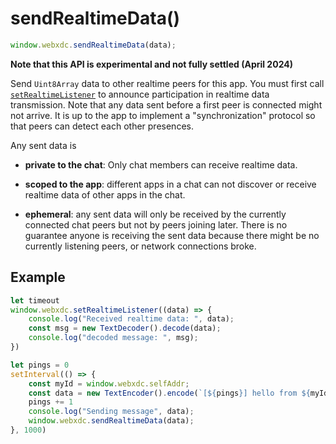 # sendRealtimeData()

```js
window.webxdc.sendRealtimeData(data);
```

**Note that this API is experimental and not fully settled (April 2024)**

Send `Uint8Array` data to other realtime peers for this app. 
You must first call [`setRealtimeListener`](./setRealtimeListener.md) 
to announce participation in realtime data transmission. 
Note that any data sent before a first peer is connected might not arrive. 
It is up to the app to implement a "synchronization" protocol
so that peers can detect each other presences. 

Any sent data is 

- **private to the chat**: Only chat members can receive realtime data. 

- **scoped to the app**: different apps in a
  chat can not discover or receive realtime data of other apps in the chat. 

- **ephemeral**: any sent data will only be received by the currently
  connected chat peers but not by peers joining later.
  There is no guarantee anyone is receiving the sent data
  because there might be no currently listening peers,
  or network connections broke. 

## Example

```js
let timeout
window.webxdc.setRealtimeListener((data) => {
    console.log("Received realtime data: ", data);
    const msg = new TextDecoder().decode(data);
    console.log("decoded message: ", msg);
})

let pings = 0
setInterval(() => {
    const myId = window.webxdc.selfAddr;
    const data = new TextEncoder().encode(`[${pings}] hello from ${myId}`);
    pings += 1
    console.log("Sending message", data);
    window.webxdc.sendRealtimeData(data);
}, 1000)
```
```
